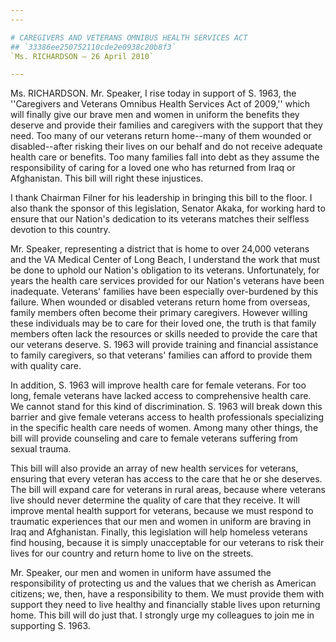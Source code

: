 ```yaml
---
---

# CAREGIVERS AND VETERANS OMNIBUS HEALTH SERVICES ACT
## `33386ee250752110cde2e0938c20b8f3`
`Ms. RICHARDSON — 26 April 2010`

---
```



Ms. RICHARDSON. Mr. Speaker, I rise today in support of S. 1963, the 
''Caregivers and Veterans Omnibus Health Services Act of 2009,'' which 
will finally give our brave men and women in uniform the benefits they 
deserve and provide their families and caregivers with the support that 
they need. Too many of our veterans return home--many of them wounded 
or disabled--after risking their lives on our behalf and do not receive 
adequate health care or benefits. Too many families fall into debt as 
they assume the responsibility of caring for a loved one who has 
returned from Iraq or Afghanistan. This bill will right these 
injustices.

I thank Chairman Filner for his leadership in bringing this bill to 
the floor. I also thank the sponsor of this legislation, Senator Akaka, 
for working hard to ensure that our Nation's dedication to its veterans 
matches their selfless devotion to this country.

Mr. Speaker, representing a district that is home to over 24,000 
veterans and the VA Medical Center of Long Beach, I understand the work 
that must be done to uphold our Nation's obligation to its veterans. 
Unfortunately, for years the health care services provided for our 
Nation's veterans have been inadequate. Veterans' families have been 
especially over-burdened by this failure. When wounded or disabled 
veterans return home from overseas, family members often become their 
primary caregivers. However willing these individuals may be to care 
for their loved one, the truth is that family members often lack the 
resources or skills needed to provide the care that our veterans 
deserve. S. 1963 will provide training and financial assistance to 
family caregivers, so that veterans' families can afford to provide 
them with quality care.

In addition, S. 1963 will improve health care for female veterans. 
For too long, female veterans have lacked access to comprehensive 
health care. We cannot stand for this kind of discrimination. S. 1963 
will break down this barrier and give female veterans access to health 
professionals specializing in the specific health care needs of women. 
Among many other things, the bill will provide counseling and care to 
female veterans suffering from sexual trauma.



This bill will also provide an array of new health services for 
veterans, ensuring that every veteran has access to the care that he or 
she deserves. The bill will expand care for veterans in rural areas, 
because where veterans live should never determine the quality of care 
that they receive. It will improve mental health support for veterans, 
because we must respond to traumatic experiences that our men and women 
in uniform are braving in Iraq and Afghanistan. Finally, this 
legislation will help homeless veterans find housing, because it is 
simply unacceptable for our veterans to risk their lives for our 
country and return home to live on the streets.

Mr. Speaker, our men and women in uniform have assumed the 
responsibility of protecting us and the values that we cherish as 
American citizens; we, then, have a responsibility to them. We must 
provide them with support they need to live healthy and financially 
stable lives upon returning home. This bill will do just that. I 
strongly urge my colleagues to join me in supporting S. 1963.
